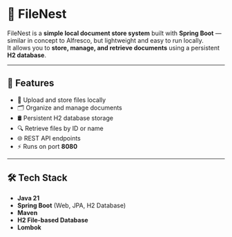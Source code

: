 # 📂 FileNest

FileNest is a **simple local document store system** built with **Spring Boot** — similar in concept to Alfresco, but lightweight and easy to run locally.  
It allows you to **store, manage, and retrieve documents** using a persistent **H2 database**.

---

## 🚀 Features
- 📁 Upload and store files locally
- 🗂 Organize and manage documents
- 🛢 Persistent H2 database storage
- 🔍 Retrieve files by ID or name
- 🌐 REST API endpoints
- ⚡ Runs on port **8080**

---

## 🛠 Tech Stack
- **Java 21**
- **Spring Boot** (Web, JPA, H2 Database)
- **Maven**
- **H2 File-based Database**
- **Lombok**
